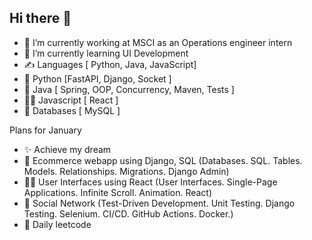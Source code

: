 ## Hi there 👋

- 🔭 I’m currently working at MSCI as an Operations engineer intern
- 🎨 I’m currently learning UI Development
- ✍️ Languages [ Python, Java, JavaScript]
- 🐍 Python [FastAPI, Django, Socket ]
- 🦖 Java [ Spring, OOP, Concurrency, Maven, Tests ]
- 🕵️‍♂️ Javascript [ React ]
- 🫏 Databases [ MySQL ]


Plans for January
- ✨ Achieve my dream
- 🍂 Ecommerce webapp using Django, SQL (Databases. SQL. Tables. Models. Relationships. Migrations. Django Admin)
- 🙇‍♂️ User Interfaces using React (User Interfaces. Single-Page Applications. Infinite Scroll. Animation. React)
- 🫏 Social Network (Test-Driven Development. Unit Testing. Django Testing. Selenium. CI/CD. GitHub Actions. Docker.)
- 🦍 Daily leetcode
